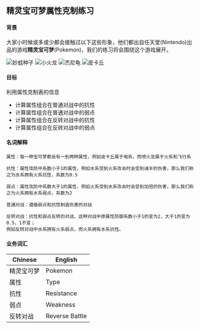 ## 精灵宝可梦属性克制练习

[妙蛙种子]:http://res.pokemon.name/common/pokemon/pgl/001.00.png
[小火龙]:http://res.pokemon.name/common/pokemon/pgl/004.00.png
[杰尼龟]:http://res.pokemon.name/common/pokemon/pgl/007.00.png
[皮卡丘]:http://res.pokemon.name/common/pokemon/pgl/025.00.png

#### 背景
大家小时候或多或少都会接触过以下这些形象，他们都出自任天堂(Nintendo)出品的游戏**精灵宝可梦**(Pokemon)，我们的练习将会围绕这个游戏展开。

![妙蛙种子] ![小火龙] ![杰尼龟] ![皮卡丘]

#### 目标
利用属性克制表的信息

- 计算属性组合在普通对战中的抗性
- 计算属性组合在普通对战中的弱点
- 计算属性组合在反转对战中的抗性
- 计算属性组合在反转对战中的弱点

#### 名词解释
```
属性：每一种宝可梦都会有一到两种属性，例如皮卡丘属于电系，而喷火龙属于火系和飞行系

抗性：属性攻防中系数小于1的属性，例如水系受到火系攻击时会受到减半的伤害，那么我们称之为水系拥有火系抗性，系数为0.5

弱点：属性攻防中系数大于1的属性，例如火系受到水系攻击时会受到加倍的伤害，那么我们称之为火系拥有水系弱点，系数为2

普通对战：遵循弱点和抗性制造伤害的对战

反转对战：抗性和弱点反转的对战，这种对战中原属性防御系数小于1的变为2，大于1的变为0.5，1不变；
例如反转对战中水系拥有火系弱点，而火系拥有水系抗性。
```

#### 业务词汇
Chinese|English
---|---
精灵宝可梦|Pokemon
属性|Type
抗性|Resistance
弱点|Weakness
反转对战|Reverse Battle
